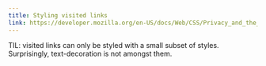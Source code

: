 ```yaml
---
title: Styling visited links
link: https://developer.mozilla.org/en-US/docs/Web/CSS/Privacy_and_the_:visited_selector
---
```


TIL: visited links can only be styled with a small subset of styles. Surprisingly, text-decoration is not amongst them.
